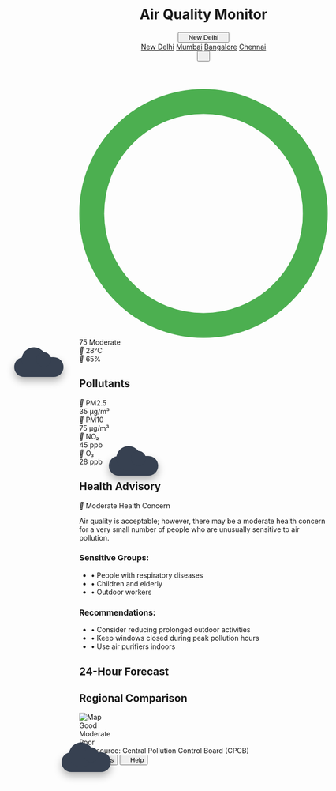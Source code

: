<!DOCTYPE html>
<html lang="en">
<head>
<meta charset="UTF-8">
<meta name="viewport" content="width=device-width, initial-scale=1.0">
<title>Air Quality Monitor - India</title>
<script src="https://cdn.tailwindcss.com"></script>
<script>
tailwind.config = {
theme: {
extend: {
colors: {
primary: '#4CAF50',
secondary: '#2196F3'
},
borderRadius: {
'none': '0px',
'sm': '4px',
DEFAULT: '8px',
'md': '12px',
'lg': '16px',
'xl': '20px',
'2xl': '24px',
'3xl': '32px',
'full': '9999px',
'button': '8px'
}
}
}
}
</script>
<link rel="preconnect" href="https://fonts.googleapis.com">
<link rel="preconnect" href="https://fonts.gstatic.com" crossorigin>
<link href="https://fonts.googleapis.com/css2?family=Pacifico&display=swap" rel="stylesheet">
<link href="https://cdn.jsdelivr.net/npm/remixicon@4.5.0/fonts/remixicon.css" rel="stylesheet">
<script src="https://cdnjs.cloudflare.com/ajax/libs/echarts/5.5.0/echarts.min.js"></script>
<style>
:where([class^="ri-"])::before { content: "\f3c2"; }
.gauge { transform: rotate(-90deg); }
.gauge circle { transition: stroke-dashoffset 0.3s; }
@keyframes float {
0% { transform: translateY(0px); }
50% { transform: translateY(-20px); }
100% { transform: translateY(0px); }
}
.cloud {
position: absolute;
width: 100px;
height: 40px;
background: #374151;
border-radius: 20px;
box-shadow: 0 8px 16px rgba(0,0,0,0.3);
animation: float 4s ease-in-out infinite;
}
.cloud::before {
content: '';
position: absolute;
width: 50px;
height: 50px;
background: #374151;
border-radius: 50%;
top: -20px;
left: 15px;
}
.cloud::after {
content: '';
position: absolute;
width: 30px;
height: 30px;
background: #374151;
border-radius: 50%;
top: -10px;
left: 45px;
}
.cloud-1 { top: 20%; left: 10%; animation-delay: 0s; }
.cloud-2 { top: 40%; left: 20%; animation-delay: 2s; }
.cloud-3 { top: 25%; left: 30%; animation-delay: 4s; }
</style>
</head>
<body class="bg-gray-900 min-h-screen text-gray-100">
<div class="max-w-7xl mx-auto px-4 py-12 space-y-12 relative overflow-hidden">
<div class="cloud cloud-1"></div>
<div class="cloud cloud-2"></div>
<div class="cloud cloud-3"></div>
<header class="flex justify-between items-center">
<div class="flex items-center gap-6">
<h1 class="text-3xl font-bold bg-gradient-to-r from-primary to-secondary bg-clip-text text-transparent">Air Quality Monitor</h1>
<div class="relative">
<button id="locationBtn" class="flex items-center gap-2 px-4 py-2 bg-gray-800 rounded-button shadow-sm hover:bg-gray-700 transition-all duration-200 border border-gray-700">
<i class="ri-map-pin-line w-5 h-5 flex items-center justify-center"></i>
<span id="selectedLocation">New Delhi</span>
<i class="ri-arrow-down-s-line w-5 h-5 flex items-center justify-center"></i>
</button>
<div id="locationDropdown" class="hidden absolute top-full left-0 mt-2 w-48 bg-gray-800 rounded shadow-lg z-10">
<div class="py-1">
<a href="#" class="block px-4 py-2 hover:bg-gray-700" onclick="changeLocation('New Delhi')">New Delhi</a>
<a href="#" class="block px-4 py-2 hover:bg-gray-700" onclick="changeLocation('Mumbai')">Mumbai</a>
<a href="#" class="block px-4 py-2 hover:bg-gray-700" onclick="changeLocation('Bangalore')">Bangalore</a>
<a href="#" class="block px-4 py-2 hover:bg-gray-700" onclick="changeLocation('Chennai')">Chennai</a>
</div>
</div>
</div>
</div>
<div class="flex items-center gap-4">
<div class="text-gray-600">
<span id="currentDate"></span>
<span id="currentTime"></span>
</div>
<button onclick="refreshData()" class="p-2 hover:bg-gray-100 rounded-full">
<i class="ri-refresh-line w-6 h-6 flex items-center justify-center"></i>
</button>
</div>
</header>
<div class="grid grid-cols-1 lg:grid-cols-3 gap-8">
<div class="bg-gray-800 p-8 rounded-xl shadow-sm hover:shadow-md transition-shadow duration-300 border border-gray-700">
<div class="text-center">
<div class="relative w-48 h-48 mx-auto mb-4">
<svg class="gauge" viewBox="0 0 120 120" width="100%" height="100%">
<circle cx="60" cy="60" r="54" fill="none" stroke="#e6e6e6" stroke-width="12"/>
<circle id="aqi-gauge" cx="60" cy="60" r="54" fill="none" stroke="#4CAF50" stroke-width="12" stroke-dasharray="339.292" stroke-dashoffset="0"/>
</svg>
<div class="absolute inset-0 flex flex-col items-center justify-center">
<span id="aqi-value" class="text-4xl font-bold">75</span>
<span id="aqi-status" class="text-lg text-gray-600">Moderate</span>
</div>
</div>
<div class="flex justify-center gap-8">
<div>
<i class="ri-temp-hot-line w-6 h-6 flex items-center justify-center text-gray-600"></i>
<span id="temperature">28°C</span>
</div>
<div>
<i class="ri-drop-line w-6 h-6 flex items-center justify-center text-gray-600"></i>
<span id="humidity">65%</span>
</div>
</div>
</div>
</div>
<div class="bg-gray-800 p-8 rounded-xl shadow-sm hover:shadow-md transition-shadow duration-300 border border-gray-700">
<h2 class="text-lg font-semibold mb-4">Pollutants</h2>
<div class="grid grid-cols-2 gap-4">
<div class="pollutant-card p-4 border border-gray-700 rounded-lg hover:border-primary/30 transition-colors duration-200">
<div class="flex items-center gap-2 mb-2">
<i class="ri-cloud-line w-5 h-5 flex items-center justify-center text-gray-600"></i>
<span>PM2.5</span>
</div>
<div class="text-2xl font-semibold mb-2">35 µg/m³</div>
<div class="h-2 bg-gray-100 rounded-full overflow-hidden">
<div class="h-full bg-gradient-to-r from-primary to-primary/80" style="width: 35%"></div>
</div>
</div>
<div class="pollutant-card p-4 border border-gray-700 rounded-lg hover:border-primary/30 transition-colors duration-200">
<div class="flex items-center gap-2 mb-2">
<i class="ri-cloud-line w-5 h-5 flex items-center justify-center text-gray-600"></i>
<span>PM10</span>
</div>
<div class="text-2xl font-semibold mb-2">75 µg/m³</div>
<div class="h-2 bg-gray-200 rounded-full overflow-hidden">
<div class="h-full bg-primary" style="width: 50%"></div>
</div>
</div>
<div class="pollutant-card p-4 border border-gray-700 rounded-lg hover:border-primary/30 transition-colors duration-200">
<div class="flex items-center gap-2 mb-2">
<i class="ri-cloud-line w-5 h-5 flex items-center justify-center text-gray-600"></i>
<span>NO₂</span>
</div>
<div class="text-2xl font-semibold mb-2">45 ppb</div>
<div class="h-2 bg-gray-200 rounded-full overflow-hidden">
<div class="h-full bg-primary" style="width: 30%"></div>
</div>
</div>
<div class="pollutant-card p-4 border border-gray-700 rounded-lg hover:border-primary/30 transition-colors duration-200">
<div class="flex items-center gap-2 mb-2">
<i class="ri-cloud-line w-5 h-5 flex items-center justify-center text-gray-600"></i>
<span>O₃</span>
</div>
<div class="text-2xl font-semibold mb-2">28 ppb</div>
<div class="h-2 bg-gray-200 rounded-full overflow-hidden">
<div class="h-full bg-primary" style="width: 20%"></div>
</div>
</div>
</div>
</div>
<div class="bg-gray-800 p-8 rounded-xl shadow-sm hover:shadow-md transition-shadow duration-300 border border-gray-700">
<h2 class="text-lg font-semibold mb-4">Health Advisory</h2>
<div class="p-6 bg-gradient-to-r from-yellow-900/30 to-orange-900/30 rounded-xl mb-6 border border-yellow-700">
<div class="flex items-center gap-2 mb-2">
<i class="ri-alert-line w-5 h-5 flex items-center justify-center text-yellow-400"></i>
<span class="font-medium text-yellow-200">Moderate Health Concern</span>
</div>
<p class="text-sm text-yellow-300">Air quality is acceptable; however, there may be a moderate health concern for a very small number of people who are unusually sensitive to air pollution.</p>
</div>
<div class="space-y-4">
<div>
<h3 class="font-medium mb-2">Sensitive Groups:</h3>
<ul class="text-sm text-gray-600 space-y-1">
<li>• People with respiratory diseases</li>
<li>• Children and elderly</li>
<li>• Outdoor workers</li>
</ul>
</div>
<div>
<h3 class="font-medium mb-2">Recommendations:</h3>
<ul class="text-sm text-gray-600 space-y-1">
<li>• Consider reducing prolonged outdoor activities</li>
<li>• Keep windows closed during peak pollution hours</li>
<li>• Use air purifiers indoors</li>
</ul>
</div>
</div>
</div>
</div>
<div class="grid grid-cols-1 lg:grid-cols-2 gap-8 mb-8">
<div class="bg-gray-800 p-8 rounded-xl shadow-sm hover:shadow-md transition-shadow duration-300 border border-gray-700">
<h2 class="text-lg font-semibold mb-4">24-Hour Forecast</h2>
<div id="forecastChart" class="h-64"></div>
</div>
<div class="bg-gray-800 p-8 rounded-xl shadow-sm hover:shadow-md transition-shadow duration-300 border border-gray-700">
<h2 class="text-lg font-semibold mb-4">Regional Comparison</h2>
<div class="relative h-64 rounded overflow-hidden mb-4">
<img src="https://public.readdy.ai/gen_page/map_placeholder_1280x720.png" alt="Map" class="w-full h-full object-cover">
<div class="absolute top-4 left-4 bg-white px-3 py-2 rounded shadow-sm">
<div class="flex items-center gap-2">
<span class="w-3 h-3 rounded-full bg-green-500"></span>
<span class="text-sm">Good</span>
</div>
<div class="flex items-center gap-2">
<span class="w-3 h-3 rounded-full bg-yellow-500"></span>
<span class="text-sm">Moderate</span>
</div>
<div class="flex items-center gap-2">
<span class="w-3 h-3 rounded-full bg-red-500"></span>
<span class="text-sm">Poor</span>
</div>
</div>
</div>
</div>
</div>
<footer class="flex justify-between items-center text-sm text-gray-400 pt-8 border-t border-gray-700">
<div>
Data source: Central Pollution Control Board (CPCB)
</div>
<div class="flex items-center gap-4">
<button class="flex items-center gap-2 px-4 py-2 rounded-full hover:bg-gray-700 transition-colors duration-200">
<i class="ri-settings-3-line w-5 h-5 flex items-center justify-center"></i>
Settings
</button>
<button class="flex items-center gap-2 px-4 py-2 rounded-full hover:bg-gray-700 transition-colors duration-200">
<i class="ri-question-line w-5 h-5 flex items-center justify-center"></i>
Help
</button>
</div>
</footer>
</div>
<script>
const mockData = {
locations: {
'New Delhi': { aqi: 75, temp: 28, humidity: 65 },
'Mumbai': { aqi: 55, temp: 30, humidity: 75 },
'Bangalore': { aqi: 45, temp: 25, humidity: 60 },
'Chennai': { aqi: 65, temp: 32, humidity: 70 }
}
};
function updateDateTime() {
const now = new Date();
document.getElementById('currentDate').textContent = now.toLocaleDateString('en-US', {
weekday: 'long',
year: 'numeric',
month: 'long',
day: 'numeric'
});
document.getElementById('currentTime').textContent = now.toLocaleTimeString('en-US', {
hour: '2-digit',
minute: '2-digit'
});
}
function initForecastChart() {
const chart = echarts.init(document.getElementById('forecastChart'));
const hours = Array.from({length: 24}, (_, i) => `${i}:00`);
const data = Array.from({length: 24}, () => Math.floor(Math.random() * 50) + 50);
const option = {
animation: false,
tooltip: {
trigger: 'axis',
backgroundColor: 'rgba(255, 255, 255, 0.9)'
},
xAxis: {
type: 'category',
data: hours,
axisLine: { show: false },
axisTick: { show: false }
},
yAxis: {
type: 'value',
axisLine: { show: false },
axisTick: { show: false }
},
series: [{
data: data,
type: 'line',
smooth: true,
symbol: 'none',
lineStyle: { color: '#4CAF50' },
areaStyle: {
color: {
type: 'linear',
x: 0, y: 0, x2: 0, y2: 1,
colorStops: [{
offset: 0,
color: 'rgba(76, 175, 80, 0.2)'
}, {
offset: 1,
color: 'rgba(76, 175, 80, 0)'
}]
}
}
}],
grid: { top: 20, right: 20, bottom: 20, left: 40 }
};
chart.setOption(option);
}
function updateAQIGauge(value) {
const circle = document.getElementById('aqi-gauge');
const circumference = 2 * Math.PI * 54;
const offset = circumference - (value / 500) * circumference;
circle.style.strokeDasharray = `${circumference} ${circumference}`;
circle.style.strokeDashoffset = offset;
let color = '#4CAF50';
let status = 'Good';
if (value > 300) {
color = '#D32F2F';
status = 'Hazardous';
} else if (value > 200) {
color = '#F44336';
status = 'Very Unhealthy';
} else if (value > 150) {
color = '#FF9800';
status = 'Unhealthy';
} else if (value > 100) {
color = '#FFC107';
status = 'Moderate';
} else if (value > 50) {
color = '#8BC34A';
status = 'Good';
}
circle.style.stroke = color;
document.getElementById('aqi-value').textContent = value;
document.getElementById('aqi-status').textContent = status;
}
document.getElementById('locationBtn').addEventListener('click', function() {
const dropdown = document.getElementById('locationDropdown');
dropdown.classList.toggle('hidden');
});
function changeLocation(location) {
document.getElementById('selectedLocation').textContent = location;
document.getElementById('locationDropdown').classList.add('hidden');
const locationData = mockData.locations[location];
if (locationData) {
updateAQIGauge(locationData.aqi);
document.getElementById('temperature').textContent = `${locationData.temp}°C`;
document.getElementById('humidity').textContent = `${locationData.humidity}%`;
}
}
function refreshData() {
const currentLocation = document.getElementById('selectedLocation').textContent;
changeLocation(currentLocation);
}
document.addEventListener('click', function(event) {
const dropdown = document.getElementById('locationDropdown');
const locationBtn = document.getElementById('locationBtn');
if (!dropdown.contains(event.target) && !locationBtn.contains(event.target)) {
dropdown.classList.add('hidden');
}
});
updateDateTime();
setInterval(updateDateTime, 60000);
initForecastChart();
updateAQIGauge(75);
window.addEventListener('resize', function() {
const chart = echarts.getInstanceByDom(document.getElementById('forecastChart'));
if (chart) {
chart.resize();
}
});
</script>
</body>
</html>
